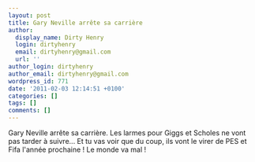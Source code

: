 ```yaml
---
layout: post
title: Gary Neville arrête sa carrière
author:
  display_name: Dirty Henry
  login: dirtyhenry
  email: dirtyhenry@gmail.com
  url: ''
author_login: dirtyhenry
author_email: dirtyhenry@gmail.com
wordpress_id: 771
date: '2011-02-03 12:14:51 +0100'
categories: []
tags: []
comments: []
---
```

Gary Neville arrête sa carrière. Les larmes pour Giggs et Scholes ne vont pas tarder à suivre... Et tu vas voir que du coup, ils vont le virer de PES et Fifa l'année prochaine ! Le monde va mal !
